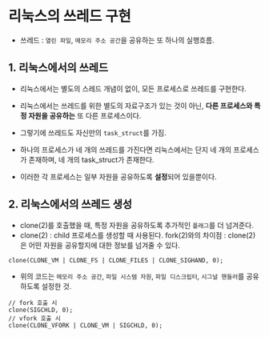 

# 리눅스의 쓰레드 구현  

* 쓰레드 : `열린 파일`, `메모리 주소 공간`을 공유하는 또 하나의 실행흐름.  

## 1. 리눅스에서의 쓰레드   
* 리눅스에서는 별도의 스레드 개념이 없이, 모든 프로세스로 쓰레드를 구현한다.  
* 리눅스에서는 쓰레드를 위한 별도의 자료구조가 있는 것이 아닌, **다른 프로세스와 특정 자원을 공유하는** 또 다른 프로세스이다.  
* 그렇기에 쓰레드도 자신만의 `task_struct`를 가짐.  

* 하나의 프로세스가 네 개의 쓰레드를 가진다면 리눅스에서는 단지 네 개의 프로세스가 존재하며, 네 개의 task_struct가 존재한다.  
* 이러한 각 프로세스는 일부 자원을 공유하도록 **설정**되어 있을뿐이다.  

## 2. 리눅스에서의 쓰레드 생성  
* clone(2)를 호출했을 때, 특정 자원을 공유하도록 추가적인 `플래그`를 더 넘겨준다.  
* clone(2) : child 프로세스를 생성할 때 사용된다. fork(2)와의 차이점 : clone(2)은 어떤 자원을 공유할지에 대한 정보를 넘겨줄 수 있다.  

```
clone(CLONE_VM | CLONE_FS | CLONE_FILES | CLONE_SIGHAND, 0);
```
* 위의 코드는 `메모리 주소 공간`, `파일 시스템 자원`, `파일 디스크립터`, `시그널 핸들러`를 공유하도록 설정한 것.  

```
// fork 호출 시
clone(SIGCHLD, 0);
// vfork 호출 시
clone(CLONE_VFORK | CLONE_VM | SIGCHLD, 0);
```


